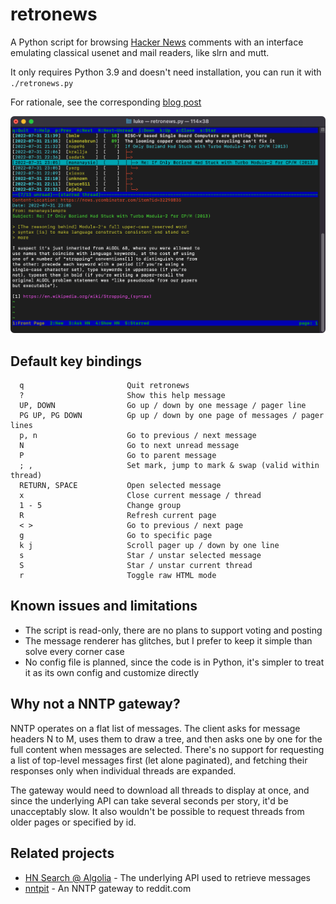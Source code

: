 # retronews

A Python script for browsing [Hacker News](https://news.ycombinator.com/)
comments with an interface emulating classical usenet and mail readers,
like slrn and mutt.

It only requires Python 3.9 and doesn't need installation, you can run it with `./retronews.py`

For rationale, see the corresponding [blog post](https://luke8086.neocities.org/retronews.html)

<img src="screenshot.png" width="600" />

## Default key bindings

```
  q                       Quit retronews
  ?                       Show this help message
  UP, DOWN                Go up / down by one message / pager line
  PG UP, PG DOWN          Gp up / down by one page of messages / pager lines
  p, n                    Go to previous / next message
  N                       Go to next unread message
  P                       Go to parent message
  ; ,                     Set mark, jump to mark & swap (valid within thread)
  RETURN, SPACE           Open selected message
  x                       Close current message / thread
  1 - 5                   Change group
  R                       Refresh current page
  < >                     Go to previous / next page
  g                       Go to specific page
  k j                     Scroll pager up / down by one line
  s                       Star / unstar selected message
  S                       Star / unstar current thread
  r                       Toggle raw HTML mode
```


## Known issues and limitations

- The script is read-only, there are no plans to support voting and posting
- The message renderer has glitches, but I prefer to keep it simple than solve
  every corner case
- No config file is planned, since the code is in Python, it's simpler to
  treat it as its own config and customize directly

## Why not a NNTP gateway?

NNTP operates on a flat list of messages.
The client asks for message headers N to M, uses them to draw a tree, and then
asks one by one for the full content when messages are selected.
There's no support for requesting a list of top-level messages first (let
alone paginated), and fetching their responses only when individual threads are expanded.

The gateway would need to download all threads to display at once, and since the
underlying API can take several seconds per story, it'd be unacceptably slow.
It also wouldn't be possible to request threads from older pages or specified by id.

## Related projects

- [HN Search @ Algolia](https://hn.algolia.com/about) - The underlying API used to retrieve messages
- [nntpit](https://github.com/taviso/nntpit) - An NNTP gateway to reddit.com

